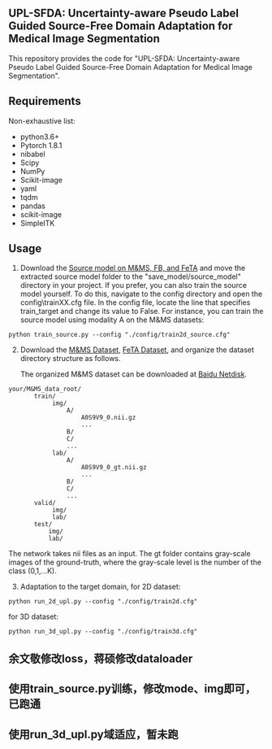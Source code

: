 ﻿## UPL-SFDA: Uncertainty-aware Pseudo Label Guided Source-Free Domain Adaptation for Medical Image Segmentation

This repository provides the code for "UPL-SFDA: Uncertainty-aware Pseudo Label Guided Source-Free Domain Adaptation for Medical Image Segmentation".

## Requirements
Non-exhaustive list:
* python3.6+
* Pytorch 1.8.1
* nibabel
* Scipy
* NumPy
* Scikit-image
* yaml
* tqdm
* pandas
* scikit-image
* SimpleITK

## Usage
1. Download the [Source model on M&MS, FB, and FeTA](https://drive.google.com/file/d/16B4vSD-PeDT2k2yHgHkFWHnASWEunLR_/view?usp=drive_link) and move the extracted source model folder to the "save_model/source_model" directory in your project.
If you prefer, you can also train the source model yourself. To do this, navigate to the config directory and open the config\trainXX.cfg file. In the config file, locate the line that specifies train_target and change its value to False. 
For instance, you can train the source model using modality A on the M&MS datasets:
 ```
python train_source.py --config "./config/train2d_source.cfg"
```
2. Download the [M&MS Dataset](http://www.ub.edu/mnms), [FeTA Dataset](https://feta.grand-challenge.org/Data/), and organize the dataset directory structure as follows. 

    The organized M&MS dataset can be downloaded at [Baidu Netdisk](https://pan.baidu.com/s/1ustJYI2V2qh-ZZLNu9R-WQ?pwd=2023 ).
```
your/M&MS_data_root/
       train/
            img/
                A/
                    A0S9V9_0.nii.gz
                    ...
                B/
                C/
                ...
            lab/
                A/
                    A0S9V9_0_gt.nii.gz
                    ...
                B/
                C/
                ...
       valid/
            img/
            lab/
       test/
           img/
           lab/
```
The network takes nii files as an input. The gt folder contains gray-scale images of the ground-truth, where the gray-scale level is the number of the class (0,1,...K).

3. Adaptation to the target domain, for 2D dataset:

```
python run_2d_upl.py --config "./config/train2d.cfg"
```
for 3D dataset:
```
python run_3d_upl.py --config "./config/train3d.cfg"
```

## 余文敬修改loss，蒋硕修改dataloader
## 使用train_source.py训练，修改mode、img即可，已跑通
## 使用run_3d_upl.py域适应，暂未跑